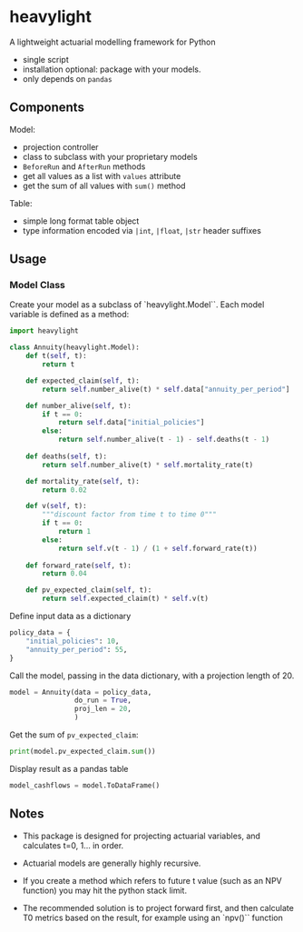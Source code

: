 # heavylight

A lightweight actuarial modelling framework for Python

- single script
- installation optional: package with your models.
- only depends on `pandas`

## Components

Model:

- projection controller
- class to subclass with your proprietary models
- `BeforeRun` and `AfterRun` methods
- get all values as a list with `values` attribute
- get the sum of all values with `sum()` method


Table:

- simple long format table object
- type information encoded via `|int`, `|float`, `|str` header suffixes


## Usage

### Model Class

Create your model as a subclass of `heavylight.Model``.  Each model variable is defined as a method:

```python
import heavylight

class Annuity(heavylight.Model):
    def t(self, t):
        return t

    def expected_claim(self, t):
        return self.number_alive(t) * self.data["annuity_per_period"]

    def number_alive(self, t):
        if t == 0:
            return self.data["initial_policies"]
        else:
            return self.number_alive(t - 1) - self.deaths(t - 1)
    
    def deaths(self, t):
        return self.number_alive(t) * self.mortality_rate(t)

    def mortality_rate(self, t):
        return 0.02

    def v(self, t):
        """discount factor from time t to time 0"""
        if t == 0:
            return 1
        else:
            return self.v(t - 1) / (1 + self.forward_rate(t))
    
    def forward_rate(self, t):
        return 0.04

    def pv_expected_claim(self, t):
        return self.expected_claim(t) * self.v(t)
```

Define input data as a dictionary

```python
policy_data = {
    "initial_policies": 10,
    "annuity_per_period": 55,
}
```

Call the model, passing in the data dictionary, with a projection length of 20.

```python
model = Annuity(data = policy_data,
                do_run = True,
                proj_len = 20,
                )
```

Get the sum of `pv_expected_claim`:

```python
print(model.pv_expected_claim.sum())
```



Display result as a pandas table

```python
model_cashflows = model.ToDataFrame()
```

## Notes

 - This package is designed for projecting actuarial variables, and calculates t=0, 1... in order.

 - Actuarial models are generally highly recursive.

 - If you create a method which refers to future t value (such as an NPV function) you may hit the python stack limit.

 - The recommended solution is to project forward first, and then calculate T0 metrics based on the result, for example using an `npv()`` function
 


